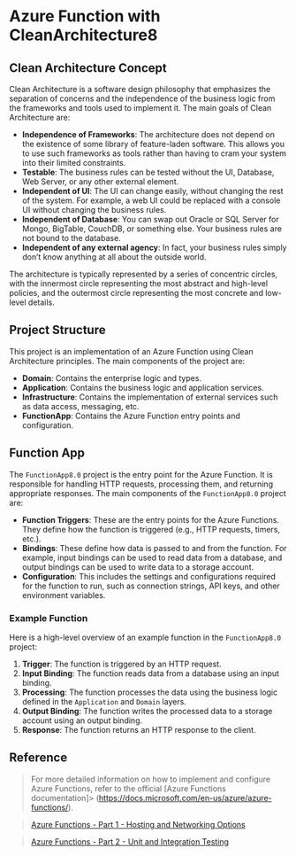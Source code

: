 ﻿# Azure Function with CleanArchitecture8

## Clean Architecture Concept

Clean Architecture is a software design philosophy that emphasizes the separation of concerns and the independence of the business logic from the frameworks and tools used to implement it. The main goals of Clean Architecture are:

- **Independence of Frameworks**: The architecture does not depend on the existence of some library of feature-laden software. This allows you to use such frameworks as tools rather than having to cram your system into their limited constraints.
- **Testable**: The business rules can be tested without the UI, Database, Web Server, or any other external element.
- **Independent of UI**: The UI can change easily, without changing the rest of the system. For example, a web UI could be replaced with a console UI without changing the business rules.
- **Independent of Database**: You can swap out Oracle or SQL Server for Mongo, BigTable, CouchDB, or something else. Your business rules are not bound to the database.
- **Independent of any external agency**: In fact, your business rules simply don’t know anything at all about the outside world.

The architecture is typically represented by a series of concentric circles, with the innermost circle representing the most abstract and high-level policies, and the outermost circle representing the most concrete and low-level details.

## Project Structure

This project is an implementation of an Azure Function using Clean Architecture principles. The main components of the project are:

- **Domain**: Contains the enterprise logic and types.
- **Application**: Contains the business logic and application services.
- **Infrastructure**: Contains the implementation of external services such as data access, messaging, etc.
- **FunctionApp**: Contains the Azure Function entry points and configuration.

## Function App

The `FunctionApp8.0` project is the entry point for the Azure Function. It is responsible for handling HTTP requests, processing them, and returning appropriate responses. The main components of the `FunctionApp8.0` project are:

- **Function Triggers**: These are the entry points for the Azure Functions. They define how the function is triggered (e.g., HTTP requests, timers, etc.).
- **Bindings**: These define how data is passed to and from the function. For example, input bindings can be used to read data from a database, and output bindings can be used to write data to a storage account.
- **Configuration**: This includes the settings and configurations required for the function to run, such as connection strings, API keys, and other environment variables.

### Example Function

Here is a high-level overview of an example function in the `FunctionApp8.0` project:

1. **Trigger**: The function is triggered by an HTTP request.
2. **Input Binding**: The function reads data from a database using an input binding.
3. **Processing**: The function processes the data using the business logic defined in the `Application` and `Domain` layers.
4. **Output Binding**: The function writes the processed data to a storage account using an output binding.
5. **Response**: The function returns an HTTP response to the client.

## Reference

> For more detailed information on how to implement and configure Azure Functions, refer to the official [Azure Functions documentation]> (https://docs.microsoft.com/en-us/azure/azure-functions/).

> [Azure Functions - Part 1 - Hosting and Networking Options](https://techcommunity.microsoft.com/blog/fasttrackforazureblog/azure-functions---part-1---hosting-and-networking-options/3746795)

> [Azure Functions - Part 2 - Unit and Integration Testing](https://techcommunity.microsoft.com/blog/fasttrackforazureblog/azure-functions---part-2---unit-and-integration-testing/3769764)

